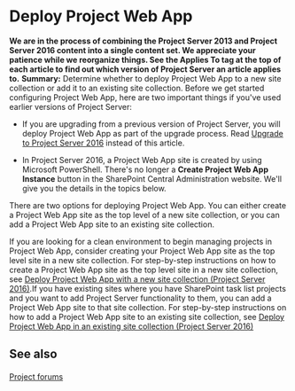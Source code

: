 
# Deploy Project Web App
 **We are in the process of combining the Project Server 2013 and Project Server 2016 content into a single content set. We appreciate your patience while we reorganize things. See the Applies To tag at the top of each article to find out which version of Project Server an article applies to.** **Summary:** Determine whether to deploy Project Web App to a new site collection or add it to an existing site collection.
Before we get started configuring Project Web App, here are two important things if you've used earlier versions of Project Server:
  
    
    


- If you are upgrading from a previous version of Project Server, you will deploy Project Web App as part of the upgrade process. Read  [Upgrade to Project Server 2016](ede95420-e1ae-472e-9c41-959399dc5828.md) instead of this article.
    
  
- In Project Server 2016, a Project Web App site is created by using Microsoft PowerShell. There's no longer a **Create Project Web App Instance** button in the SharePoint Central Administration website. We'll give you the details in the topics below.
    
  

There are two options for deploying Project Web App. You can either create a Project Web App site as the top level of a new site collection, or you can add a Project Web App site to an existing site collection.
  
    
    

If you are looking for a clean environment to begin managing projects in Project Web App, consider creating your Project Web App site as the top level site in a new site collection. For step-by-step instructions on how to create a Project Web App site as the top level site in a new site collection, see  [Deploy Project Web App with a new site collection (Project Server 2016)](1619f4b5-af74-41ee-8051-7eb99511d084.md).If you have existing sites where you have SharePoint task list projects and you want to add Project Server functionality to them, you can add a Project Web App site to that site collection. For step-by-step instructions on how to add a Project Web App site to an existing site collection, see  [Deploy Project Web App in an existing site collection (Project Server 2016)](a78908cc-25bc-4591-a897-21e276eb954c.md)
## See also


#### 


  
    
    
 [Project forums](https://social.technet.microsoft.com/Forums/en-US/category/project)